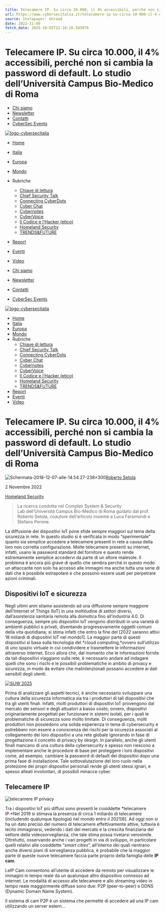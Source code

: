 ```yaml
---
title: Telecamere IP. Su circa 10.000, il 4% accessibili, perché non si cambia la password di default. Lo studio dell’Università Campus Bio-Medico di Roma
url: https://www.cybersecitalia.it/telecamere-ip-su-circa-10-000-il-4-accessibili-perche-non-si-cambia-la-password-di-default-lo-studio-delluniversita-campus-bio-medico-di-roma/21747/
source: Instapaper: Unread
date: 2022-11-09
fetch_date: 2025-10-03T22:10:26.585976
---
```


# Telecamere IP. Su circa 10.000, il 4% accessibili, perché non si cambia la password di default. Lo studio dell’Università Campus Bio-Medico di Roma

* [Chi siamo](https://www.cybersecitalia.it/chi-siamo/)
* [Newsletter](https://www.cybersecitalia.it/newsletter/)
* [Contatti](https://www.cybersecitalia.it/contatti/)
* [CyberSec Events](https://www.cybersecitalia.events/)

[![](https://www.cybersecitalia.it/wp-content/uploads/2021/02/logo-cybersecitalia.png "logo-cybersecitalia")](https://www.cybersecitalia.it/)

* [Home](https://www.cybersecitalia.it/)
* [Italia](https://www.cybersecitalia.it/italia/)
* [Europa](https://www.cybersecitalia.it/europa/)
* [Mondo](https://www.cybersecitalia.it/mondo/)
* Rubriche
  + [Chiave di lettura](https://www.cybersecitalia.it/chiave-di-lettura/)
  + [Chief Security Talk](https://www.cybersecitalia.it/chief-security-talk/)
  + [Connecting CyberDots](https://www.cybersecitalia.it/connecting-cyberdots/)
  + [Cyber Chat](https://www.cybersecitalia.it/cyber-chat/)
  + [Cybernotes](https://www.cybersecitalia.it/cybernotes-equilibri-geopolitici-in-un-mondo-che-cambia/)
  + [CyberVoice](https://www.cybersecitalia.it/cybervoice/)
  + [Il Codice e l’Hacker (etico)](https://www.cybersecitalia.it/il-codice-e-lhacker-etico/)
  + [Homeland Security](https://www.cybersecitalia.it/homeland-security/)
  + [TRENDS&FUTURE](https://www.cybersecitalia.it/trendsfuture/)
* [Report](https://www.cybersecitalia.it/report/)
* [Eventi](https://www.cybersecitalia.it/eventi/)
* [Video](https://www.cybersecitalia.it/video/)

* [Chi siamo](https://www.cybersecitalia.it/chi-siamo/)
* [Newsletter](https://www.cybersecitalia.it/newsletter/)
* [Contatti](https://www.cybersecitalia.it/contatti/)
* [CyberSec Events](https://www.cybersecitalia.events/)

[![](https://www.cybersecitalia.it/wp-content/uploads/2021/02/logo-cybersecitalia.png "logo-cybersecitalia")](https://www.cybersecitalia.it/)

* [Home](https://www.cybersecitalia.it/)
* [Italia](https://www.cybersecitalia.it/italia/)
* [Europa](https://www.cybersecitalia.it/europa/)
* [Mondo](https://www.cybersecitalia.it/mondo/)
* Rubriche
  + [Chiave di lettura](https://www.cybersecitalia.it/chiave-di-lettura/)
  + [Chief Security Talk](https://www.cybersecitalia.it/chief-security-talk/)
  + [Connecting CyberDots](https://www.cybersecitalia.it/connecting-cyberdots/)
  + [Cyber Chat](https://www.cybersecitalia.it/cyber-chat/)
  + [Cybernotes](https://www.cybersecitalia.it/cybernotes-equilibri-geopolitici-in-un-mondo-che-cambia/)
  + [CyberVoice](https://www.cybersecitalia.it/cybervoice/)
  + [Il Codice e l’Hacker (etico)](https://www.cybersecitalia.it/il-codice-e-lhacker-etico/)
  + [Homeland Security](https://www.cybersecitalia.it/homeland-security/)
  + [TRENDS&FUTURE](https://www.cybersecitalia.it/trendsfuture/)
* [Report](https://www.cybersecitalia.it/report/)
* [Eventi](https://www.cybersecitalia.it/eventi/)
* [Video](https://www.cybersecitalia.it/video/)

# Telecamere IP. Su circa 10.000, il 4% accessibili, perché non si cambia la password di default. Lo studio dell’Università Campus Bio-Medico di Roma

![](https://www.cybersecitalia.it/wp-content/uploads/2021/06/Schermata-2018-12-07-alle-14.54.27-238x300-1.png "Schermata-2018-12-07-alle-14.54.27-238×300")[Roberto Setola](https://www.cybersecitalia.it/author/roberto-setola/ "Articoli scritti da Roberto Setola")

2 Novembre 2022

[Homeland Security](https://www.cybersecitalia.it/category/homeland-security/)

> La ricerca condotta nel Complex System & Security Lab dell’Università Campus Bio-Medico di Roma guidato dal prof. Roberto Setola, coautore dell’articolo insieme a Luca Faramondi e Stefano Perone.

La diffusione dei dispositivi IoT pone sfide sempre maggiori sul tema della sicurezza in rete. In questo studio si è verificata in modo “sperimentale” quanto sia semplice accedere a telecamere presenti in rete a causa della loro non corretta configurazione. Molte telecamere presenti su internet, infatti, usano le password standard del fornitore e questo rende estremamente semplice accedervi da parte di un attore malevole. Il problema è ancora più grave di quello che sembra perché in questo modo un attaccante non solo ha accesso alle immagini ma anche tutta una serie di dati che è possibile estrapolare e che possono essere usati per perpetrare azioni criminali.

## **Dispositivi IoT e sicurezza**

Negli ultimi anni stiamo assistendo ad una diffusione sempre maggiore dell’Internet of Things (IoT) in una moltitudine di settori diversi, dall’assistenza sanitaria remota alla domotica fino all’industria 4.0. Di conseguenza, sempre più dispositivi IoT vengono distribuiti in una varietà di ambienti pubblici e privati, diventando progressivamente oggetti comuni della vita quotidiana; si stima infatti che entro la fine del [2022 saranno attivi 18 miliardi di dispositivi IoT nel mondo[](https://techjury.net/blog/internet-of-things-statistics/#gref)1]. La maggior parte di questi dispositivi si basa sulla tecnologia del *cloud computing,*ovvero sull’utilizzo di uno spazio virtuale in cui condividere e trasmettere le informazioni attraverso internet. Ecco allora che, dal momento che le informazioni fornite da tali dispositivi viaggiano sulla rete, è necessario andare ad indagare quelli che sono i rischi e le possibili problematiche in ambito di privacy e sicurezza, in modo da evitare che malintenzionati possano accedere ai dati sensibili degli utenti.

[![SUW 2025](https://www.cybersecitalia.it/wp-content/uploads/2025/06/ban-suw2025-300x250-1.jpg)](https://www.spaceandunderwater.events/ "SUW 2025")

Prima di analizzare gli aspetti tecnici, è anche necessario sviluppare una cultura della sicurezza informatica sia tra i produttori di tali dispositivi che tra gli utenti finali. Infatti, molti produttori di dispositivi IoT provengono dal mercato dei sensori e degli attuatori a basso costo; ovvero, dispositivi originariamente progettati per funzionare in sistemi isolati, per i quali le problematiche di sicurezza sono molto limitate. Di conseguenza, molti produttori non possiedono una solida esperienza in tema di cybersecurity e potrebbero non essere a conoscenza dei rischi per la sicurezza associati al collegamento dei loro dispositivi a una rete globale ignorando in fase di progettazione il concetto di privacy by design. In parallelo, anche gli utenti finali mancano di una cultura della cybersecurity e spesso non riescono a implementare anche le procedure di base per proteggere i loro dispositivi come, ad esempio, cambiare la password di default dei dispositivi dopo una prima fase di installazione. Tale sottovalutazione del loro ruolo nella protezione dei propri dispositivi personali rende gli utenti stessi ignari, e spesso alleati involontari, di possibili minacce cyber.

## **Telecamere IP**

![telecamere IP privacy](https://www.cybersecitalia.it/wp-content/uploads/2022/11/IP-cam-privacy_Roberto-Setola-scaled-e1667402935671-1024x611.jpg)

Tra i dispositivi IoT più diffusi sono presenti le cosiddette *telecamere IP.*Nel 2019 si stimava la presenza di circa 1 miliardo di telecamere (includendo qualunque tipologia) nel mondo entro il 2021[6]. Ad oggi non si ha un dato preciso del numero di telecamere effettivamente attive, tuttavia è lecito immaginarsi, vedendo i dati del mercato e la crescita finanziaria del settore della videosorveglianza, che tale stima possa rivelarsi verosimile. Oltretutto, osservando anche i vari progetti in via di sviluppo, in particolare quelli relativi alle cosiddette “*smart cities*”, all’interno dei quali rientrano anche diversi piani di sorveglianza pubblica, è probabile che la maggior parte di queste nuove telecamere faccia parte proprio della famiglia delle **IP cam**.

LeIP Cam consentono all’utente di accedere da remoto per visualizzare le immagini in tempo reale da un qualunque altro dispositivo connesso ad internet. Le modalità di accesso alle telecamere e allo streaming video in tempo reale maggiormente diffuse sono due: P2P (peer-to-peer) e DDNS (Dynamic Domain Name System).

Il sistema di cam P2P è un sistema che permette di accedere ad una IP cam utilizzando un server estern...